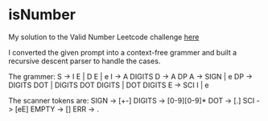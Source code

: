 # isNumber

My solution to the Valid Number Leetcode challenge [here](https://leetcode.com/problems/valid-number/)

I converted the given prompt into a context-free grammer and built a recursive descent parser to handle the cases.

The grammer:
S  -> I E | D E | e
I  -> A DIGITS
D  -> A DP
A  -> SIGN | e
DP -> DIGITS DOT | DIGITS DOT DIGITS | DOT DIGITS
E  -> SCI I | e

The scanner tokens are:
SIGN   -> [+-]
DIGITS -> [0-9][0-9]*
DOT    -> [.]
SCI    -> [eE]
EMPTY  -> []
ERR    -> .

